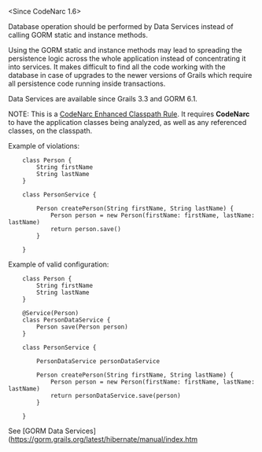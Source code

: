 \<Since CodeNarc 1.6\>

Database operation should be performed by Data Services instead of
calling GORM static and instance methods.

Using the GORM static and instance methods may lead to spreading the
persistence logic across the whole application instead of concentrating
it into services. It makes difficult to find all the code working with
the database in case of upgrades to the newer versions of Grails which
require all persistence code running inside transactions.

Data Services are available since Grails 3.3 and GORM 6.1.

NOTE: This is a [CodeNarc Enhanced Classpath
Rule](./codenarc-enhanced-classpath-rules.html). It requires
**CodeNarc** to have the application classes being analyzed, as well as
any referenced classes, on the classpath.

Example of violations:

``` 
    class Person {
        String firstName
        String lastName
    }

    class PersonService {
        
        Person createPerson(String firstName, String lastName) {
            Person person = new Person(firstName: firstName, lastName: lastName)
            return person.save()
        }
    
    }
```

Example of valid configuration:

``` 
    class Person {
        String firstName
        String lastName
    }

    @Service(Person)
    class PersonDataService {
        Person save(Person person)
    }

    class PersonService {

        PersonDataService personDataService
        
        Person createPerson(String firstName, String lastName) {
            Person person = new Person(firstName: firstName, lastName: lastName)
            return personDataService.save(person)
        }
    
    }
```

See \[GORM Data
Services\](https://gorm.grails.org/latest/hibernate/manual/index.htm
